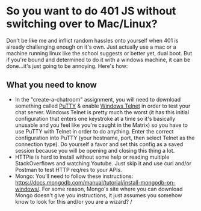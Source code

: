 # So you want to do 401 JS without switching over to Mac/Linux? 
Don't be like me and inflict random hassles onto yourself when 401 is already challenging enough on it's own. Just actually use a mac or a machine running linux like the school suggests or better yet, dual boot. But if you're bound and determined to do it with a windows machine, it can be done...it's just going to be annoying. Here's how: 

## What you need to know
+ In the "create-a-chatroom" assignment, you will need to download something called [PuTTY](https://www.chiark.greenend.org.uk/~sgtatham/putty/latest.html) & enable [Windows Telnet](https://kb.ctera.com/article/how-to-open-a-telnet-session-on-windows-7-or-windows-8-os-16.html) in order to test your chat server. Windows Telnet is pretty much the worst (it has this initial configuration that enters one keystroke at a time so it's basically unusable and you feel like you're caught in the Matrix) so you have to use PuTTY with Telnet in order to do anything. Enter the correct configuration into PuTTY (your hostname, port, then select Telnet as the connection type). Do yourself a favor and set this config as a saved session because you will be opening and closing this thing a lot. 
+ HTTPie is hard to install without some help or reading multiple StackOverflows and watching Youtube. Just skip it and use curl and/or Postman to test HTTP req/res to your APIs.
+ Mongo: You'll need to follow these instructions: https://docs.mongodb.com/manual/tutorial/install-mongodb-on-windows/. For some reason, Mongo's site where you can download Mongo doesn't give you instructions, it just assumes you somehow know to look for this and/or you are a wizard? /

